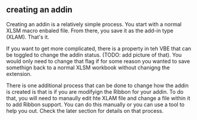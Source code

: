 ## creating an addin

Creating an addin is a relatively simple process. You start with a normal XLSM macro enbaled file. From there, you save it as the add-in type (XLAM). That's it.

If you want to get more complicated, there is a property in teh VBE that can be toggled to change the addin status. (TODO: add picture of that). You would only need to change that flag if for some reason you wanted to save somethign back to a normal XLSM workbook without chanigng the extension.

There is one additional process that can be done to change how the addin is created is that is if you are modifyign the Ribbon for your addin. To do that, you will need to manaully edit hte XLAM file and change a file within it to add Ribbon support. You can do this manually or you can use a tool to help you out. Check the later section for details on that process.
